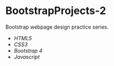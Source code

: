# BootstrapProjects-2

Bootstrap webpage design practice series.

- _HTML5_
- _CSS3_
- _Bootstrap 4_
- _Javascript_


